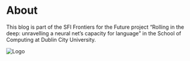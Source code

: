 # About

This blog is part of the 
SFI Frontiers for the Future project
“Rolling in the deep: unravelling a neural net’s capacity for language”
in the School of Computing
at Dublin City University.

![Logo](images/itp-blog-flat-blue-blend-dithered-small-2to1.png)

